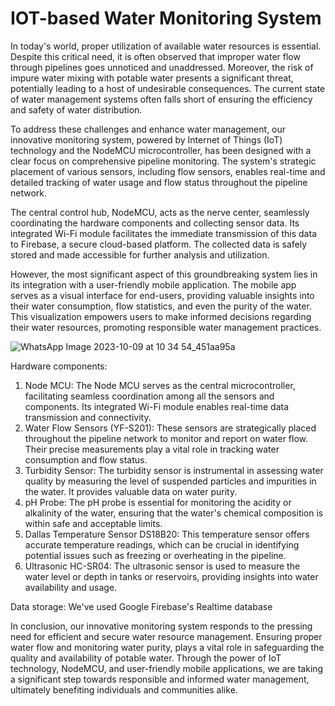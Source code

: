 # IOT-based Water Monitoring System 

In today's world, proper utilization of available water resources is essential. Despite this critical need, it is often observed that improper water flow through pipelines goes unnoticed and unaddressed. Moreover, the risk of impure water mixing with potable water presents a significant threat, potentially leading to a host of undesirable consequences. The current state of water management systems often falls short of ensuring the efficiency and safety of water distribution.

To address these challenges and enhance water management, our innovative monitoring system, powered by Internet of Things (IoT) technology and the NodeMCU microcontroller, has been designed with a clear focus on comprehensive pipeline monitoring. The system's strategic placement of various sensors, including flow sensors, enables real-time and detailed tracking of water usage and flow status throughout the pipeline network.

The central control hub, NodeMCU, acts as the nerve center, seamlessly coordinating the hardware components and collecting sensor data. Its integrated Wi-Fi module facilitates the immediate transmission of this data to Firebase, a secure cloud-based platform. The collected data is safely stored and made accessible for further analysis and utilization.

However, the most significant aspect of this groundbreaking system lies in its integration with a user-friendly mobile application. The mobile app serves as a visual interface for end-users, providing valuable insights into their water consumption, flow statistics, and even the purity of the water. This visualization empowers users to make informed decisions regarding their water resources, promoting responsible water management practices.


 ![WhatsApp Image 2023-10-09 at 10 34 54_451aa95a](https://github.com/Boolean-Hooligans-356/IOT-based-Water-monitoring-system/assets/96923418/f70cd05a-f3e1-4bf9-903a-9c64b661fa34)

Hardware components:
 1. Node MCU: The Node MCU serves as the central microcontroller, facilitating seamless coordination among all the sensors and components. Its integrated Wi-Fi module enables real-time data transmission and connectivity.
 2. Water Flow Sensors (YF-S201): These sensors are strategically placed throughout the pipeline network to monitor and report on water flow. Their precise measurements play a vital role in tracking water consumption and flow status.
 3. Turbidity Sensor: The turbidity sensor is instrumental in assessing water quality by measuring the level of suspended particles and impurities in the water. It provides valuable data on water purity.
 4. pH Probe: The pH probe is essential for monitoring the acidity or alkalinity of the water, ensuring that the water's chemical composition is within safe and acceptable limits.
 5. Dallas Temperature Sensor DS18B20: This temperature sensor offers accurate temperature readings, which can be crucial in identifying potential issues such as freezing or overheating in the pipeline.
 6. Ultrasonic HC-SR04: The ultrasonic sensor is used to measure the water level or depth in tanks or reservoirs, providing insights into water availability and usage.

Data storage:
  We've used Google Firebase's Realtime database 

In conclusion, our innovative monitoring system responds to the pressing need for efficient and secure water resource management. Ensuring proper water flow and monitoring water purity, plays a vital role in safeguarding the quality and availability of potable water. Through the power of IoT technology, NodeMCU, and user-friendly mobile applications, we are taking a significant step towards responsible and informed water management, ultimately benefiting individuals and communities alike.

